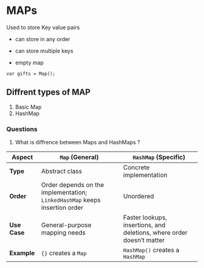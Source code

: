 # MAPs

Used to store Key value pairs
- can store in any order
- can store multiple keys

- empty map
```
var gifts = Map();
```



## Diffrent types of MAP

1. Basic Map
2. HashMap

### Questions

1. What is diffrence between Maps and HashMaps ?

| Aspect                | `Map` (General)                       | `HashMap` (Specific)                           |
|-----------------------|---------------------------------------|------------------------------------------------|
| **Type**              | Abstract class                        | Concrete implementation                        |
| **Order**             | Order depends on the implementation; `LinkedHashMap` keeps insertion order | Unordered                                      |
| **Use Case**          | General-purpose mapping needs        | Faster lookups, insertions, and deletions, where order doesn’t matter |
| **Example**           | `{}` creates a `Map`                 | `HashMap()` creates a `HashMap`                |

